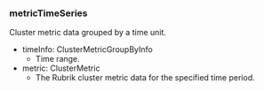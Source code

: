 ### metricTimeSeries
Cluster metric data grouped by a time unit.

- timeInfo: ClusterMetricGroupByInfo
  - Time range.
- metric: ClusterMetric
  - The Rubrik cluster metric data for the specified time period.
